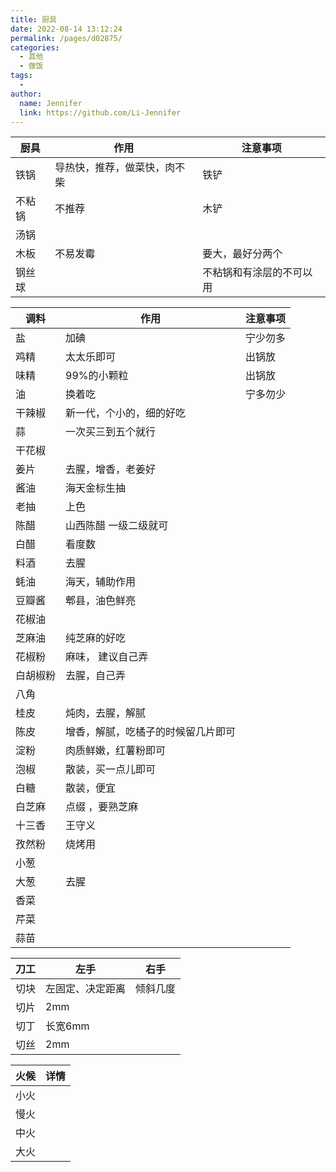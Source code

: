 ```yaml
---
title: 厨具
date: 2022-08-14 13:12:24
permalink: /pages/d02875/
categories:
  - 其他
  - 做饭
tags:
  - 
author: 
  name: Jennifer
  link: https://github.com/Li-Jennifer
---
```


| 厨具   | 作用                         | 注意事项                 |
| ------ | ---------------------------- | ------------------------ |
| 铁锅   | 导热快，推荐，做菜快，肉不柴 | 铁铲                     |
| 不粘锅 |          不推荐                    | 木铲                     |
| 汤锅   |                              |                          |
| 木板   | 不易发霉                     |   要大，最好分两个                       |
| 钢丝球 |                              | 不粘锅和有涂层的不可以用 |


| 调料     | 作用                               | 注意事项 |
| -------- | ---------------------------------- | -------- |
| 盐       | 加碘                               | 宁少勿多 |
| 鸡精     | 太太乐即可                         | 出锅放   |
| 味精     | 99%的小颗粒                        | 出锅放   |
| 油       | 换着吃                             | 宁多勿少 |
| 干辣椒   | 新一代，个小的，细的好吃           |          |
| 蒜       | 一次买三到五个就行                 |          |
| 干花椒   |                                    |          |
| 姜片     | 去腥，增香，老姜好                 |          |
| 酱油     | 海天金标生抽                       |          |
| 老抽     | 上色                               |          |
| 陈醋     | 山西陈醋 一级二级就可              |          |
| 白醋     | 看度数                             |          |
| 料酒     | 去腥                               |          |
| 蚝油     | 海天，辅助作用                     |          |
| 豆瓣酱   | 郫县，油色鲜亮                     |          |
| 花椒油   |                                    |          |
| 芝麻油   | 纯芝麻的好吃                       |          |
| 花椒粉   | 麻味， 建议自己弄                  |          |
| 白胡椒粉 | 去腥，自己弄                       |          |
| 八角     |                                    |          |
| 桂皮     | 炖肉，去腥，解腻                   |          |
| 陈皮     | 增香，解腻，吃橘子的时候留几片即可 |          |
| 淀粉     | 肉质鲜嫩，红薯粉即可               |          |
| 泡椒     | 散装，买一点儿即可                 |          |
| 白糖     | 散装，便宜                         |          |
| 白芝麻   | 点缀 ，要熟芝麻                    |          |
| 十三香   | 王守义                             |          |
| 孜然粉   | 烧烤用                             |          |
| 小葱     |                                    |          |
| 大葱     | 去腥                               |          |
| 香菜     |                                    |          |
| 芹菜     |                                    |          |
|      蒜苗    |                                    |          |





| 刀工 | 左手             | 右手     |
| ---- | ---------------- | -------- |
| 切块 | 左固定、决定距离 | 倾斜几度 |
| 切片 |          2mm        |          |
| 切丁 |      长宽6mm            |          |
| 切丝     |     2mm             |          |



| 火候 | 详情 |
| ---- | ---- |
| 小火 |      |
| 慢火 |      |
| 中火 |      |
| 大火     |      |


